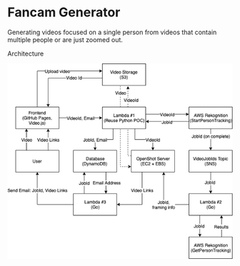 # Fancam Generator
Generating videos focused on a single person from videos that contain multiple people or are just zoomed out.

Architecture

![Diagram](https://raw.githubusercontent.com/Bimde/FancamGenerator/master/diagrams/fancam-generator.png)
